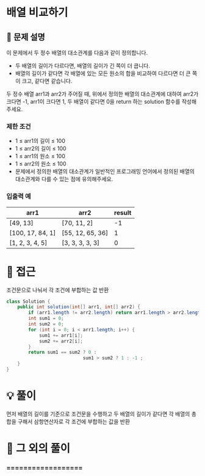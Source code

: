 # 배열 비교하기

## 📌 문제 설명

이 문제에서 두 정수 배열의 대소관계를 다음과 같이 정의합니다.

- 두 배열의 길이가 다르다면, 배열의 길이가 긴 쪽이 더 큽니다.
- 배열의 길이가 같다면 각 배열에 있는 모든 원소의 합을 비교하여 다르다면 더 큰 쪽이 크고, 같다면 같습니다.

두 정수 배열 arr1과 arr2가 주어질 때, 위에서 정의한 배열의 대소관계에 대하여 arr2가 크다면 -1, arr1이 크다면 1, 두 배열이 같다면 0을 return 하는 solution 함수를 작성해 주세요.

### 제한 조건

- 1 ≤ arr1의 길이 ≤ 100
- 1 ≤ arr2의 길이 ≤ 100
- 1 ≤ arr1의 원소 ≤ 100
- 1 ≤ arr2의 원소 ≤ 100
- 문제에서 정의한 배열의 대소관계가 일반적인 프로그래밍 언어에서 정의된 배열의 대소관계와 다를 수 있는 점에 유의해주세요.

### 입출력 예

| arr1             | arr2             | result |
| ---------------- | ---------------- | ------ |
| [49, 13]         | [70, 11, 2]      | -1     |
| [100, 17, 84, 1] | [55, 12, 65, 36] | 1      |
| [1, 2, 3, 4, 5]  | [3, 3, 3, 3, 3]  | 0      |

# 🧐 접근

조건문으로 나눠서 각 조건에 부합하는 값 반환

```java
class Solution {
    public int solution(int[] arr1, int[] arr2) {
        if (arr1.length != arr2.length) return arr1.length > arr2.length ? 1 : -1;
        int sum1 = 0;
        int sum2 = 0;
        for (int i = 0; i < arr1.length; i++) {
            sum1 += arr1[i];
            sum2 += arr2[i];
        }
        return sum1 == sum2 ? 0 :
                            sum1 > sum2 ? 1 : -1 ;
    }
}
```

# 💡 풀이

먼저 배열의 길이를 기준으로 조건문을 수행하고 두 배열의 길이가 같다면 각 배열의 총합을 구해서 
삼항연산자로 각 조건에 부합하는 값을 반환

# 📘 그 외의 풀이

### ==================